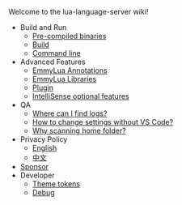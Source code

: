 Welcome to the lua-language-server wiki!

+ Build and Run
  * [Pre-compiled binaries](https://github.com/sumneko/lua-language-server/wiki/PreCompiled-Binaries)
  * [Build](https://github.com/sumneko/lua-language-server/wiki/Build-and-Run)
  * [Command line](https://github.com/sumneko/lua-language-server/wiki/Command-line)
+ Advanced Features
  * [EmmyLua Annotations](https://github.com/sumneko/lua-language-server/wiki/EmmyLua-Annotations)
  * [EmmyLua Libraries](https://github.com/sumneko/lua-language-server/wiki/EmmyLua-Libraries)
  * [Plugin](https://github.com/sumneko/lua-language-server/wiki/Plugin)
  * [IntelliSense optional features](https://github.com/sumneko/lua-language-server/wiki/IntelliSense-optional-features)
+ QA
  * [Where can I find logs?](https://github.com/sumneko/lua-language-server/wiki/Default-log-path)
  * [How to change settings without VS Code?](https://github.com/sumneko/lua-language-server/wiki/Setting-without-VSCode)
  * [Why scanning home folder?](https://github.com/sumneko/lua-language-server/wiki/Why-scanning-home-folder%3F)
+ Privacy Policy
  * [English](https://github.com/sumneko/lua-language-server/wiki/Privacy-Policy)
  * [中文](https://github.com/sumneko/lua-language-server/wiki/%E9%9A%90%E7%A7%81%E5%A3%B0%E6%98%8E)
+ [Sponsor](https://github.com/sumneko/lua-language-server/issues/484)
+ Developer
  * [Theme tokens](https://github.com/sumneko/lua-language-server/blob/master/theme-tokens.md)
  * [Debug](https://github.com/sumneko/lua-language-server/wiki/Debug)